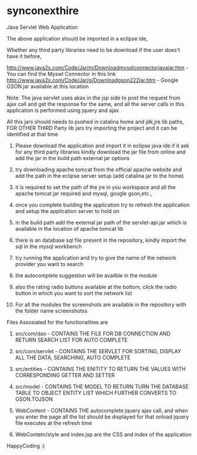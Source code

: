# synconexthire
Java Servlet Web Application


The above application should be imported in a eclipse ide,

Whether any third party libraries need to be download if the user does't have it before,

http://www.java2s.com/Code/Jar/m/Downloadmysqlconnectorjavajar.htm   - You can find the Myswl Connector in this link
http://www.java2s.com/Code/Jar/g/Downloadgson222jar.htm              - Google GSON jar available at this location


Note: The java servlet uses akax in the jsp side to post the request from ajax call and get the response for the same, and all the server calls in this application is performed using jquery and ajax 


All this jars should needs to pushed in catalina home and jdk,jre lib paths, FOR OTHER THIRD Party lib jars try importing the project and it can be identified at that time

1. Please download the application and import it in eclipse java ide
if it ask for any third party libraries kindly download the jar file from online and add the jar in the build path external jar options

2. try downloading apache tomcat from the official apache website and add the path in the eclipse server setup (add catalina jar to the home)

3. it is required to set the path of the jre in you workspace and all the apache tomcat jar required and mysql, google gson,etc.,

4. once you complete building the application try to refresh the application and setup the application server to hold on

5. in the build path add the external jar path of the servlet-api.jar which is available in the location of apache tomcat lib

6. there is an database sql file present in the repository, kindly import the sql in the mysql workbench 

7. try running the application and try to give the name of the network provider you want to search

8. the autocomplete suggestion will be availble in the module 

9. also the rating radio buttons available at the bottom, click the radio button in which you want to sort the network list

10. For all the modules the screenshots are available in the repository with the folder name screenshotss


Files Assosiated for the functionalities are
1. src/com/dao - CONTAINS THE FILE FOR DB CONNECTION AND RETURN SEARCH LIST FOR AUTO COMPLETE

2. src/com/servlet - CONTAINS THE SERVLET FOR SORTING, DISPLAY ALL THE DATA, SEARCHING, AUTO COMPLETE

3. src/entities - CONTAINS THE ENITITY TO RETURN THE VALUES WITH CORRESPONDING GETTER AND SETTER

4. src/model - CONTAINS THE MODEL TO RETURN TURN THE DATABASE TABLE TO OBJECT ENTITY LIST WHICH FURTHER CONVERTS TO GSON.TOJSON

5. WebContent - CONTAINS THE autocomplete jquery ajax call, and when you enter the page all the list should be displayed for that onload jquery file executes at the refresh time
6. WebContetn/style and index.jsp are the CSS and index of the application


HappyCoding :)
